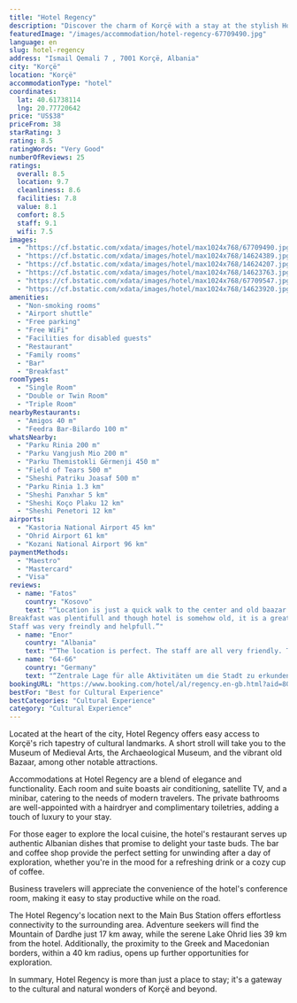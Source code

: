 ```yaml
---
title: "Hotel Regency"
description: "Discover the charm of Korçë with a stay at the stylish Hotel Regency, a prime spot for travelers seeking both comfort and convenience."
featuredImage: "/images/accommodation/hotel-regency-67709490.jpg"
language: en
slug: hotel-regency
address: "Ismail Qemali 7 , 7001 Korçë, Albania"
city: "Korçë"
location: "Korçë"
accommodationType: "hotel"
coordinates:
  lat: 40.61738114
  lng: 20.77720642
price: "US$38"
priceFrom: 38
starRating: 3
rating: 8.5
ratingWords: "Very Good"
numberOfReviews: 25
ratings:
  overall: 8.5
  location: 9.7
  cleanliness: 8.6
  facilities: 7.8
  value: 8.1
  comfort: 8.5
  staff: 9.1
  wifi: 7.5
images:
  - "https://cf.bstatic.com/xdata/images/hotel/max1024x768/67709490.jpg?k=ec03490ac469cd6dbaf6ac7ff9595e42b69ab7f539a39e02bed60bfad36a3625&o=&hp=1"
  - "https://cf.bstatic.com/xdata/images/hotel/max1024x768/14624389.jpg?k=02ed070b2c50caa6e848a1f19eca692825d65490cb0eef2fe418083ed7c15fe6&o=&hp=1"
  - "https://cf.bstatic.com/xdata/images/hotel/max1024x768/14624207.jpg?k=1d17d56e96a6875aafaa4da87782d37918c98739a2a5604dccb562a825a4cb05&o=&hp=1"
  - "https://cf.bstatic.com/xdata/images/hotel/max1024x768/14623763.jpg?k=3a46b84cfbb8397fbcea7d40a958b9ad5d5fa1033d54935887a3f5ea2beae22b&o=&hp=1"
  - "https://cf.bstatic.com/xdata/images/hotel/max1024x768/67709547.jpg?k=7297686d5e7632bd4e0988d3cea440c64fbe1831847ba115a8d0ff5a1c28bf28&o=&hp=1"
  - "https://cf.bstatic.com/xdata/images/hotel/max1024x768/14623920.jpg?k=da8d2777d89485e73402cddb55da01c4a0d09da1c58db261e2bf16262498e9d2&o=&hp=1"
amenities:
  - "Non-smoking rooms"
  - "Airport shuttle"
  - "Free parking"
  - "Free WiFi"
  - "Facilities for disabled guests"
  - "Restaurant"
  - "Family rooms"
  - "Bar"
  - "Breakfast"
roomTypes:
  - "Single Room"
  - "Double or Twin Room"
  - "Triple Room"
nearbyRestaurants:
  - "Amigos 40 m"
  - "Feedra Bar-Bilardo 100 m"
whatsNearby:
  - "Parku Rinia 200 m"
  - "Parku Vangjush Mio 200 m"
  - "Parku Themistokli Gërmenji 450 m"
  - "Field of Tears 500 m"
  - "Sheshi Patriku Joasaf 500 m"
  - "Parku Rinia 1.3 km"
  - "Sheshi Panxhar 5 km"
  - "Sheshi Koço Plaku 12 km"
  - "Sheshi Penetori 12 km"
airports:
  - "Kastoria National Airport 45 km"
  - "Ohrid Airport 61 km"
  - "Kozani National Airport 96 km"
paymentMethods:
  - "Maestro"
  - "Mastercard"
  - "Visa"
reviews:
  - name: "Fatos"
    country: "Kosovo"
    text: "“Location is just a quick walk to the center and old baazar.
Breakfast was plentifull and though hotel is somehow old, it is a great value for money and I would highly recommend it.
Staff was very freindly and helpfull.”"
  - name: "Enor"
    country: "Albania"
    text: "“The location is perfect. The staff are all very friendly. The breakfast is tasty and aboundant. Overall it is a good value for the money.”"
  - name: "64-66"
    country: "Germany"
    text: "“Zentrale Lage für alle Aktivitäten um die Stadt zu erkunden. Sehr gutes und umfangreiches Frühstück. Gute Tipps vom Personal.”"
bookingURL: "https://www.booking.com/hotel/al/regency.en-gb.html?aid=8035640"
bestFor: "Best for Cultural Experience"
bestCategories: "Cultural Experience"
category: "Cultural Experience"
---
```


Located at the heart of the city, Hotel Regency offers easy access to Korçë's rich tapestry of cultural landmarks. A short stroll will take you to the Museum of Medieval Arts, the Archaeological Museum, and the vibrant old Bazaar, among other notable attractions.

Accommodations at Hotel Regency are a blend of elegance and functionality. Each room and suite boasts air conditioning, satellite TV, and a minibar, catering to the needs of modern travelers. The private bathrooms are well-appointed with a hairdryer and complimentary toiletries, adding a touch of luxury to your stay.

For those eager to explore the local cuisine, the hotel's restaurant serves up authentic Albanian dishes that promise to delight your taste buds. The bar and coffee shop provide the perfect setting for unwinding after a day of exploration, whether you're in the mood for a refreshing drink or a cozy cup of coffee.

Business travelers will appreciate the convenience of the hotel's conference room, making it easy to stay productive while on the road.

The Hotel Regency's location next to the Main Bus Station offers effortless connectivity to the surrounding area. Adventure seekers will find the Mountain of Dardhe just 17 km away, while the serene Lake Ohrid lies 39 km from the hotel. Additionally, the proximity to the Greek and Macedonian borders, within a 40 km radius, opens up further opportunities for exploration.

In summary, Hotel Regency is more than just a place to stay; it's a gateway to the cultural and natural wonders of Korçë and beyond.